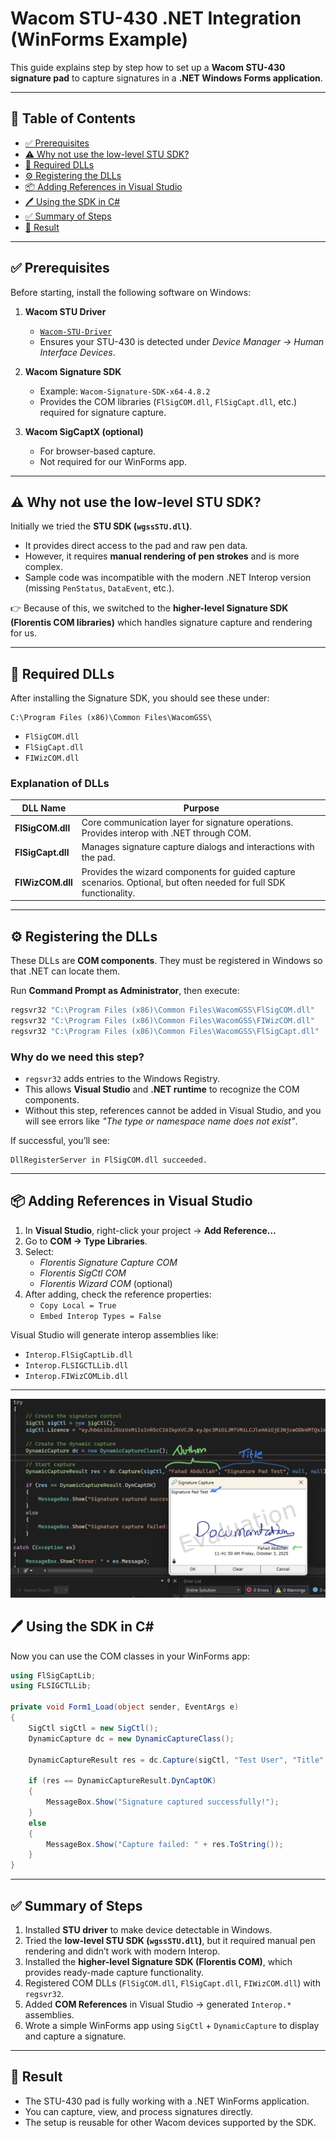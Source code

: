 # Wacom STU-430 .NET Integration (WinForms Example)

This guide explains step by step how to set up a **Wacom STU-430 signature pad** to capture signatures in a **.NET Windows Forms application**.

---

## 📑 Table of Contents

- [✅ Prerequisites](#-prerequisites)
- [⚠️ Why not use the low-level STU SDK?](#️-why-not-use-the-low-level-stu-sdk)
- [🔑 Required DLLs](#-required-dlls)
- [⚙️ Registering the DLLs](#️-registering-the-dlls)
- [📦 Adding References in Visual Studio](#-adding-references-in-visual-studio)
- [🖊️ Using the SDK in C#](#️-using-the-sdk-in-c)
- [✅ Summary of Steps](#-summary-of-steps)
- [🎉 Result](#-result)

---

## ✅ Prerequisites

Before starting, install the following software on Windows:

1. **Wacom STU Driver**  
   - [`Wacom-STU-Driver`](https://developer.wacom.com)  
   - Ensures your STU-430 is detected under *Device Manager → Human Interface Devices*.

2. **Wacom Signature SDK**  
   - Example: `Wacom-Signature-SDK-x64-4.8.2`  
   - Provides the COM libraries (`FlSigCOM.dll`, `FlSigCapt.dll`, etc.) required for signature capture.

3. **Wacom SigCaptX (optional)**  
   - For browser-based capture.  
   - Not required for our WinForms app.

---

## ⚠️ Why not use the low-level STU SDK?

Initially we tried the **STU SDK (`wgssSTU.dll`)**.  
- It provides direct access to the pad and raw pen data.  
- However, it requires **manual rendering of pen strokes** and is more complex.  
- Sample code was incompatible with the modern .NET Interop version (missing `PenStatus`, `DataEvent`, etc.).  

👉 Because of this, we switched to the **higher-level Signature SDK (Florentis COM libraries)** which handles signature capture and rendering for us.

---

## 🔑 Required DLLs

After installing the Signature SDK, you should see these under:

```
C:\Program Files (x86)\Common Files\WacomGSS\
```

- `FlSigCOM.dll`  
- `FlSigCapt.dll`  
- `FIWizCOM.dll`

### Explanation of DLLs

| DLL Name         | Purpose |
|------------------|---------|
| **FlSigCOM.dll** | Core communication layer for signature operations. Provides interop with .NET through COM. |
| **FlSigCapt.dll** | Manages signature capture dialogs and interactions with the pad. |
| **FIWizCOM.dll** | Provides the wizard components for guided capture scenarios. Optional, but often needed for full SDK functionality. |

---

## ⚙️ Registering the DLLs

These DLLs are **COM components**. They must be registered in Windows so that .NET can locate them.

Run **Command Prompt as Administrator**, then execute:

```bash
regsvr32 "C:\Program Files (x86)\Common Files\WacomGSS\FlSigCOM.dll"
regsvr32 "C:\Program Files (x86)\Common Files\WacomGSS\FIWizCOM.dll"
regsvr32 "C:\Program Files (x86)\Common Files\WacomGSS\FlSigCapt.dll"
```

### Why do we need this step?

- `regsvr32` adds entries to the Windows Registry.  
- This allows **Visual Studio** and **.NET runtime** to recognize the COM components.  
- Without this step, references cannot be added in Visual Studio, and you will see errors like *"The type or namespace name does not exist"*.  

If successful, you’ll see:

```
DllRegisterServer in FlSigCOM.dll succeeded.
```

---

## 📦 Adding References in Visual Studio

1. In **Visual Studio**, right-click your project → **Add Reference…**  
2. Go to **COM → Type Libraries**.  
3. Select:  
   - *Florentis Signature Capture COM*  
   - *Florentis SigCtl COM*  
   - *Florentis Wizard COM* (optional)  
4. After adding, check the reference properties:  
   - `Copy Local = True`  
   - `Embed Interop Types = False`

Visual Studio will generate interop assemblies like:

- `Interop.FlSigCaptLib.dll`  
- `Interop.FLSIGCTLLib.dll`  
- `Interop.FIWizCOMLib.dll`

---
![Project Output](images/sigPadOutput.png)

## 🖊️ Using the SDK in C#

Now you can use the COM classes in your WinForms app:

```csharp
using FlSigCaptLib;
using FLSIGCTLLib;

private void Form1_Load(object sender, EventArgs e)
{
    SigCtl sigCtl = new SigCtl();
    DynamicCapture dc = new DynamicCaptureClass();

    DynamicCaptureResult res = dc.Capture(sigCtl, "Test User", "Title", null, null);

    if (res == DynamicCaptureResult.DynCaptOK)
    {
        MessageBox.Show("Signature captured successfully!");
    }
    else
    {
        MessageBox.Show("Capture failed: " + res.ToString());
    }
}
```

---

## ✅ Summary of Steps

1. Installed **STU driver** to make device detectable in Windows.  
2. Tried the **low-level STU SDK (`wgssSTU.dll`)**, but it required manual pen rendering and didn’t work with modern Interop.  
3. Installed the **higher-level Signature SDK (Florentis COM)**, which provides ready-made capture functionality.  
4. Registered COM DLLs (`FlSigCOM.dll`, `FlSigCapt.dll`, `FIWizCOM.dll`) with `regsvr32`.  
5. Added **COM References** in Visual Studio → generated `Interop.*` assemblies.  
6. Wrote a simple WinForms app using `SigCtl` + `DynamicCapture` to display and capture a signature.  

---

## 🎉 Result

- The STU-430 pad is fully working with a .NET WinForms application.  
- You can capture, view, and process signatures directly.  
- The setup is reusable for other Wacom devices supported by the SDK.
